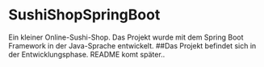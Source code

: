 # SushiShopSpringBoot
Ein kleiner Online-Sushi-Shop. Das Projekt wurde mit dem Spring Boot Framework in der Java-Sprache entwickelt.
##Das Projekt befindet sich in der Entwicklungsphase. README komt später..
